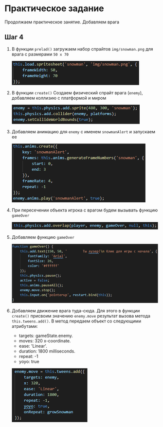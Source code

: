 # Практическое задание

Продолжаем практическое занятие. Добавляем врага

## Шаг 4

1. В функции `prelad()` загружаем набор спрайтов `img/snowman.png` для врага с размерами `50 х 70`

    ![snowman](img/snowman_spritesheet.png)

2. В функции `create()` Создаем физический спрайт врага (`enemy`), добавляем коллизию с платформой и миром

    ![phys enemy](img/phys_enemy.png)

3. Добавляем анимацию для `enemy` с именем `snowmanAlert` и запускаем ее

    ![snowmanAlert](img/enemy_anim.png)

4. При пересечении объекта игрока с врагом будем вызывать функцию `gameOver`

    ![enemy plapyer collision](img/enemy_player.png)

5. Добавляем функцию `gameOver`

    ![gameover](img/gameover.png)

6. Добавляем движение врага туда-сюда. Для этого в функции `create()` присвоим значению `enemy.move` результат вызова метода `this.tweens.add()`. В метод передаем объект со следующими атрибутами:
    * targets: gameState.enemy.
    * moves: 320 x-coordinate.
    * ease: 'Linear'.
    * duration: 1800 milliseconds.
    * repeat: -1
    * yoyo: true

     ![tweens](img/tween.PNG)
